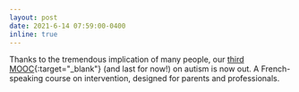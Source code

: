 ```yaml
---
layout: post
date: 2021-6-14 07:59:00-0400
inline: true
---
```


 Thanks to the tremendous implication of many people, our [third MOOC](https://moocs.unige.ch/liste-de-cours/liste-des-cours-3/troubles-du-spectre-de-lautisme-interventions/){:target="\_blank"} (and last for now!) on autism is now out. A French-speaking course on intervention, designed for parents and professionals.
